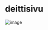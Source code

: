 # deittisivu
![image](https://github.com/EH0S/deittisivu/assets/83330429/840faac0-b5de-4e32-aab0-7c0a6f147eeb)
